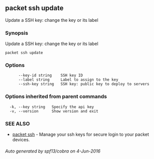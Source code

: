 ## packet ssh update

Update a SSH key: change the key or its label

### Synopsis


Update a SSH key: change the key or its label

```
packet ssh update
```

### Options

```
      --key-id string    SSH key ID
      --label string     Label to assign to the key
      --ssh-key string   SSH key: public key to deploy to servers
```

### Options inherited from parent commands

```
  -k, --key string   Specify the api key
  -v, --version      Show version and exit
```

### SEE ALSO
* [packet ssh](packet_ssh.md)	 - Manage your ssh keys for secure login to your packet devices.

###### Auto generated by spf13/cobra on 4-Jun-2016
